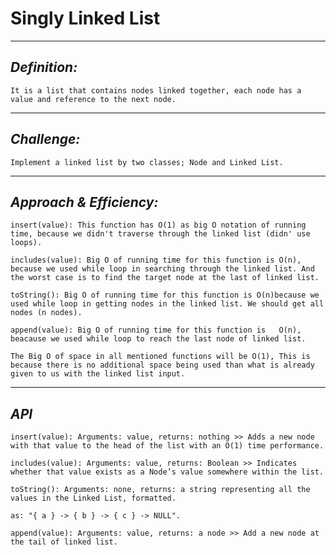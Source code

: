 # Singly Linked List

***

## *Definition:*

    It is a list that contains nodes linked together, each node has a value and reference to the next node.

***

## *Challenge:*

    Implement a linked list by two classes; Node and Linked List.

***

## *Approach & Efficiency:*

    insert(value): This function has O(1) as big O notation of running time, because we didn't traverse through the linked list (didn' use loops).

    includes(value): Big O of running time for this function is O(n), because we used while loop in searching through the linked list. And the worst case is to find the target node at the last of linked list.

    toString(): Big O of running time for this function is O(n)because we used while loop in getting nodes in the linked list. We should get all nodes (n nodes).

    append(value): Big O of running time for this function is   O(n), beacause we used while loop to reach the last node of linked list.

    The Big O of space in all mentioned functions will be O(1), This is because there is no additional space being used than what is already given to us with the linked list input.

***

## *API*

    insert(value): Arguments: value, returns: nothing >> Adds a new node with that value to the head of the list with an O(1) time performance.

    includes(value): Arguments: value, returns: Boolean >> Indicates whether that value exists as a Node’s value somewhere within the list.

    toString(): Arguments: none, returns: a string representing all the values in the Linked List, formatted.

    as: "{ a } -> { b } -> { c } -> NULL".

    append(value): Arguments: value, returns: a node >> Add a new node at the tail of linked list.
